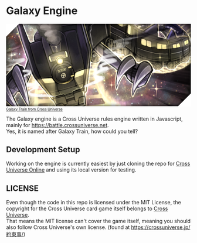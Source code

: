 # Galaxy Engine

![](splash.png)  
<sup><sup>
[Galaxy Train from Cross Universe](https://crossuniverse.jp/2009/01/10/%E9%8A%80%E6%B2%B3%E9%89%84%E9%81%93%E9%BE%8D%E3%80%80%E3%83%8A%E3%82%A4%E3%83%88%E3%83%BB%E3%83%89%E3%83%A9%E3%82%B4%E3%83%B399%E3%80%80lv9/)
</sup></sup>  
The Galaxy engine is a Cross Universe rules engine written in Javascript, mainly for https://battle.crossuniverse.net.  
Yes, it is named after Galaxy Train, how could you tell?



## Development Setup

Working on the engine is currently easiest by just cloning the repo for [Cross Universe Online](https://github.com/Psychpsyo/Cross-Universe-Online-Frontend) and using its local version for testing.



## LICENSE

Even though the code in this repo is licensed under the MIT License, the copyright for the Cross Universe card game itself belongs to [Cross Universe](https://crossuniverse.jp/).  
That means the MIT license can't cover the game itself, meaning you should also follow Cross Universe's own license. (found at https://crossuniverse.jp/約束事/)
